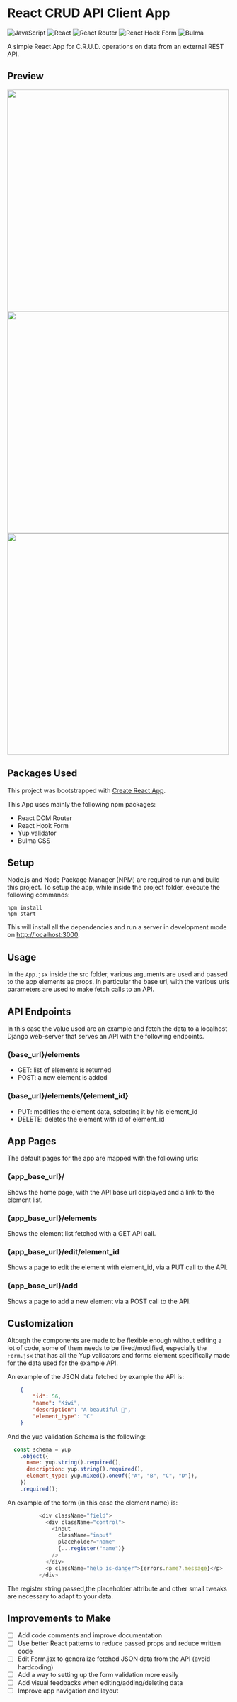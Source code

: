 # React CRUD API Client App

![JavaScript](https://img.shields.io/badge/javascript-%23323330.svg?style=for-the-badge&logo=javascript&logoColor=%23F7DF1E) ![React](https://img.shields.io/badge/react-%2320232a.svg?style=for-the-badge&logo=react&logoColor=%2361DAFB) ![React Router](https://img.shields.io/badge/React_Router-CA4245?style=for-the-badge&logo=react-router&logoColor=white) ![React Hook Form](https://img.shields.io/badge/React%20Hook%20Form-%23EC5990.svg?style=for-the-badge&logo=reacthookform&logoColor=white) ![Bulma](https://img.shields.io/badge/bulma-00D0B1?style=for-the-badge&logo=bulma&logoColor=white)

A simple React App for C.R.U.D. operations on data from an external REST API.

## Preview
<img src="https://user-images.githubusercontent.com/67196406/210624907-57ab5337-ab01-4238-bd0d-a67306907949.png" width="500">

<img src="https://user-images.githubusercontent.com/67196406/210624999-846e2b24-686f-4adc-aa84-6961d6cbe64d.png" width="500">

<img src="https://user-images.githubusercontent.com/67196406/210625070-e20bd03a-60d9-4993-8935-bc442bca076d.png" width="500">

## Packages Used
This project was bootstrapped with [Create React App](https://github.com/facebook/create-react-app).

This App uses mainly the following npm packages:
- React DOM Router
- React Hook Form
- Yup validator
- Bulma CSS

## Setup
Node.js and Node Package Manager (NPM) are required to run and build this project.
To setup the app, while inside the project folder, execute the following commands:

    npm install
    npm start

This will install all the dependencies and run a server in development mode on [http://localhost:3000](http://localhost:3000).

## Usage

In the `App.jsx` inside the src folder, various arguments are used and passed to the app elements as props.
In particular the base url, with the various urls parameters are used to make fetch calls to an API.

## API Endpoints
In this case the value used are an example and fetch the data to a localhost Django web-server that serves an API with the following endpoints.

### **{base_url}/elements**
- GET: list of elements is returned
- POST: a new element is added

### **{base_url}/elements/{element_id}**
- PUT: modifies the element data, selecting it by his element_id
- DELETE: deletes the element with id of element_id

## App Pages
The default pages for the app are mapped with the following urls:

### **{app_base_url}/**
Shows the home page, with the API base url displayed and a link to the element list.

### **{app_base_url}/elements**
Shows the element list fetched with a GET API call.

### **{app_base_url}/edit/element_id**
Shows a page to edit the element with element_id, via a PUT call to the API.

### **{app_base_url}/add**
Shows a page to add a new element via a POST call to the API.

## Customization
Altough the components are made to be flexible enough without editing a lot of code, some of them needs to be fixed/modified, especially the `Form.jsx` that has all the Yup validators and forms element specifically made for the data used for the example API.

An example of the JSON data fetched by example the API is:

```JSON
    {
        "id": 56,
        "name": "Kiwi",
        "description": "A beautiful 🥝",
        "element_type": "C"
    }
```
And the yup validation Schema is the following:

```JavaScript
  const schema = yup
    .object({
      name: yup.string().required(),
      description: yup.string().required(),
      element_type: yup.mixed().oneOf(["A", "B", "C", "D"]),
    })
    .required();
```
An example of the form (in this case the element name) is:

```JavaScript
          <div className="field">
            <div className="control">
              <input
                className="input"
                placeholder="name"
                {...register("name")}
              />
            </div>
            <p className="help is-danger">{errors.name?.message}</p>
          </div>
```

The register string passed,the placeholder attribute and other small tweaks are necessary to adapt to your data.

## Improvements to Make
- [ ] Add code comments and improve documentation
- [ ] Use better React patterns to reduce passed props and reduce written code
- [ ] Edit Form.jsx to generalize fetched JSON data from the API (avoid hardcoding)
- [ ] Add a way to setting up the form validation more easily
- [ ] Add visual feedbacks when editing/adding/deleting data 
- [ ] Improve app navigation and layout

